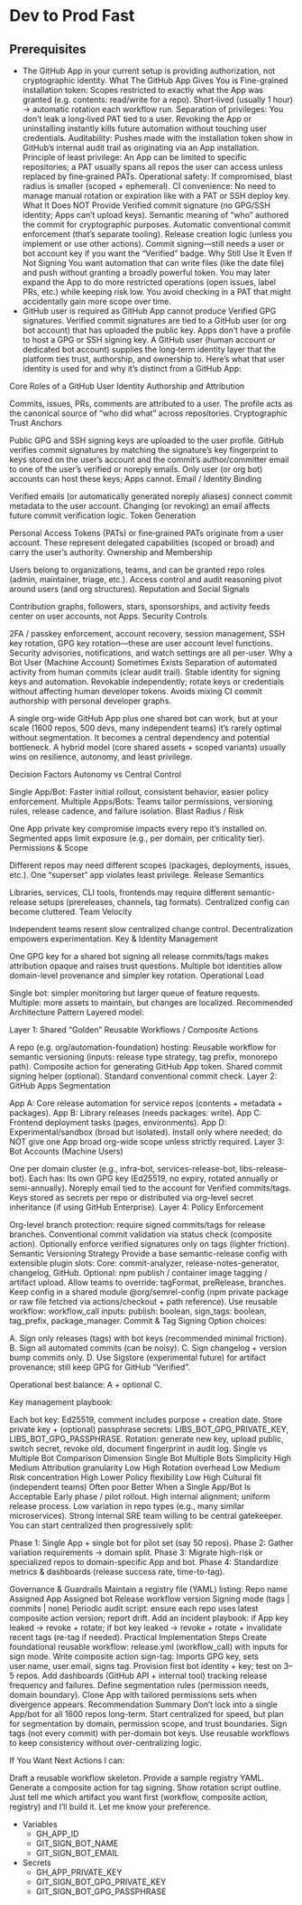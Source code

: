 # Dev to Prod Fast

## Prerequisites

- The GitHub App in your current setup is providing authorization, not cryptographic identity. What The GitHub App Gives You is Fine-grained installation token: Scopes restricted to exactly what the App was granted (e.g. contents: read/write for a repo). Short‑lived (usually 1 hour) → automatic rotation each workflow run. Separation of privileges:
  You don’t leak a long‑lived PAT tied to a user.
  Revoking the App or uninstalling instantly kills future automation without touching user credentials.
  Auditability:
  Pushes made with the installation token show in GitHub’s internal audit trail as originating via an App installation.
  Principle of least privilege:
  An App can be limited to specific repositories; a PAT usually spans all repos the user can access unless replaced by fine‑grained PATs.
  Operational safety:
  If compromised, blast radius is smaller (scoped + ephemeral).
  CI convenience:
  No need to manage manual rotation or expiration like with a PAT or SSH deploy key.
  What It Does NOT Provide
  Verified commit signature (no GPG/SSH identity; Apps can’t upload keys).
  Semantic meaning of “who” authored the commit for cryptographic purposes.
  Automatic conventional commit enforcement (that’s separate tooling).
  Release creation logic (unless you implement or use other actions).
  Commit signing—still needs a user or bot account key if you want the “Verified” badge.
  Why Still Use It Even If Not Signing
  You want automation that can write files (like the date file) and push without granting a broadly powerful token.
  You may later expand the App to do more restricted operations (open issues, label PRs, etc.) while keeping risk low.
  You avoid checking in a PAT that might accidentally gain more scope over time.
- GitHub user is required as GitHub App cannot produce Verified GPG signatures. Verified commit signatures are tied to a GitHub user (or org bot account) that has uploaded the public key. Apps don’t have a profile to host a GPG or SSH signing key.
  A GitHub user (human account or dedicated bot account) supplies the long‑term identity layer that the platform ties trust, authorship, and ownership to. Here’s what that user identity is used for and why it’s distinct from a GitHub App:

Core Roles of a GitHub User Identity
Authorship and Attribution

Commits, issues, PRs, comments are attributed to a user.
The profile acts as the canonical source of “who did what” across repositories.
Cryptographic Trust Anchors

Public GPG and SSH signing keys are uploaded to the user profile.
GitHub verifies commit signatures by matching the signature’s key fingerprint to keys stored on the user’s account and the commit’s author/committer email to one of the user’s verified or noreply emails.
Only user (or org bot) accounts can host these keys; Apps cannot.
Email / Identity Binding

Verified emails (or automatically generated noreply aliases) connect commit metadata to the user account.
Changing (or revoking) an email affects future commit verification logic.
Token Generation

Personal Access Tokens (PATs) or fine‑grained PATs originate from a user account.
These represent delegated capabilities (scoped or broad) and carry the user’s authority.
Ownership and Membership

Users belong to organizations, teams, and can be granted repo roles (admin, maintainer, triage, etc.).
Access control and audit reasoning pivot around users (and org structures).
Reputation and Social Signals

Contribution graphs, followers, stars, sponsorships, and activity feeds center on user accounts, not Apps.
Security Controls

2FA / passkey enforcement, account recovery, session management, SSH key rotation, GPG key rotation—these are user account level functions.
Security advisories, notifications, and watch settings are all per-user.
Why a Bot User (Machine Account) Sometimes Exists
Separation of automated activity from human commits (clear audit trail).
Stable identity for signing keys and automation.
Revokable independently; rotate keys or credentials without affecting human developer tokens.
Avoids mixing CI commit authorship with personal developer graphs.

A single org-wide GitHub App plus one shared bot can work, but at your scale (1600 repos, 500 devs, many independent teams) it’s rarely optimal without segmentation. It becomes a central dependency and potential bottleneck. A hybrid model (core shared assets + scoped variants) usually wins on resilience, autonomy, and least privilege.

Decision Factors
Autonomy vs Central Control

Single App/Bot: Faster initial rollout, consistent behavior, easier policy enforcement.
Multiple Apps/Bots: Teams tailor permissions, versioning rules, release cadence, and failure isolation.
Blast Radius / Risk

One App private key compromise impacts every repo it’s installed on.
Segmented apps limit exposure (e.g., per domain, per criticality tier).
Permissions & Scope

Different repos may need different scopes (packages, deployments, issues, etc.). One “superset” app violates least privilege.
Release Semantics

Libraries, services, CLI tools, frontends may require different semantic-release setups (prereleases, channels, tag formats). Centralized config can become cluttered.
Team Velocity

Independent teams resent slow centralized change control. Decentralization empowers experimentation.
Key & Identity Management

One GPG key for a shared bot signing all release commits/tags makes attribution opaque and raises trust questions.
Multiple bot identities allow domain-level provenance and simpler key rotation.
Operational Load

Single bot: simpler monitoring but larger queue of feature requests.
Multiple: more assets to maintain, but changes are localized.
Recommended Architecture Pattern
Layered model:

Layer 1: Shared “Golden” Reusable Workflows / Composite Actions

A repo (e.g. org/automation-foundation) hosting:
Reusable workflow for semantic versioning (inputs: release type strategy, tag prefix, monorepo path).
Composite action for generating GitHub App token.
Shared commit signing helper (optional).
Standard conventional commit check.
Layer 2: GitHub Apps Segmentation

App A: Core release automation for service repos (contents + metadata + packages).
App B: Library releases (needs packages: write).
App C: Frontend deployment tasks (pages, environments).
App D: Experimental/sandbox (broad but isolated).
Install only where needed; do NOT give one App broad org-wide scope unless strictly required.
Layer 3: Bot Accounts (Machine Users)

One per domain cluster (e.g., infra-bot, services-release-bot, libs-release-bot).
Each has:
Its own GPG key (Ed25519, no expiry, rotated annually or semi-annually).
Noreply email tied to the account for Verified commits/tags.
Keys stored as secrets per repo or distributed via org-level secret inheritance (if using GitHub Enterprise).
Layer 4: Policy Enforcement

Org-level branch protection: require signed commits/tags for release branches.
Conventional commit validation via status check (composite action).
Optionally enforce verified signatures only on tags (lighter friction).
Semantic Versioning Strategy
Provide a base semantic-release config with extensible plugin slots:
Core: commit-analyzer, release-notes-generator, changelog, GitHub.
Optional: npm publish / container image tagging / artifact upload.
Allow teams to override:
tagFormat, preRelease, branches.
Keep config in a shared module @org/semrel-config (npm private package or raw file fetched via actions/checkout + path reference).
Use reusable workflow:
workflow_call inputs: publish: boolean, sign_tags: boolean, tag_prefix, package_manager.
Commit & Tag Signing
Option choices:

A. Sign only releases (tags) with bot keys (recommended minimal friction).
B. Sign all automated commits (can be noisy).
C. Sign changelog + version bump commits only.
D. Use Sigstore (experimental future) for artifact provenance; still keep GPG for GitHub “Verified”.

Operational best balance: A + optional C.

Key management playbook:

Each bot key: Ed25519, comment includes purpose + creation date.
Store private key + (optional) passphrase secrets: LIBS_BOT_GPG_PRIVATE_KEY, LIBS_BOT_GPG_PASSPHRASE.
Rotation: generate new key, upload public, switch secret, revoke old, document fingerprint in audit log.
Single vs Multiple Bot Comparison
Dimension Single Bot Multiple Bots
Simplicity High Medium
Attribution granularity Low High
Rotation overhead Low Medium
Risk concentration High Lower
Policy flexibility Low High
Cultural fit (independent teams) Often poor Better
When a Single App/Bot Is Acceptable
Early phase / pilot rollout.
High internal alignment; uniform release process.
Low variation in repo types (e.g., many similar microservices).
Strong internal SRE team willing to be central gatekeeper.
You can start centralized then progressively split:

Phase 1: Single App + single bot for pilot set (say 50 repos).
Phase 2: Gather variation requirements → domain split.
Phase 3: Migrate high-risk or specialized repos to domain-specific App and bot.
Phase 4: Standardize metrics & dashboards (release success rate, time-to-tag).

Governance & Guardrails
Maintain a registry file (YAML) listing:
Repo name
Assigned App
Assigned bot
Release workflow version
Signing mode (tags | commits | none)
Periodic audit script: ensure each repo uses latest composite action version; report drift.
Add an incident playbook: if App key leaked → revoke + rotate; if bot key leaked → revoke + rotate + invalidate recent tags (re-tag if needed).
Practical Implementation Steps
Create foundational reusable workflow:
release.yml (workflow_call) with inputs for sign mode.
Write composite action sign-tag:
Imports GPG key, sets user.name, user.email, signs tag.
Provision first bot identity + key; test on 3–5 repos.
Add dashboards (GitHub API + internal tool) tracking release frequency and failures.
Define segmentation rules (permission needs, domain boundary).
Clone App with tailored permissions sets when divergence appears.
Recommendation Summary
Don’t lock into a single App/bot for all 1600 repos long-term. Start centralized for speed, but plan for segmentation by domain, permission scope, and trust boundaries. Sign tags (not every commit) with per-domain bot keys. Use reusable workflows to keep consistency without over-centralizing logic.

If You Want Next Actions
I can:

Draft a reusable workflow skeleton.
Provide a sample registry YAML.
Generate a composite action for tag signing.
Show rotation script outline.
Just tell me which artifact you want first (workflow, composite action, registry) and I’ll build it. Let me know your preference.

- Variables
  - GH_APP_ID
  - GIT_SIGN_BOT_NAME
  - GIT_SIGN_BOT_EMAIL
- Secrets
  - GH_APP_PRIVATE_KEY
  - GIT_SIGN_BOT_GPG_PRIVATE_KEY
  - GIT_SIGN_BOT_GPG_PASSPHRASE
